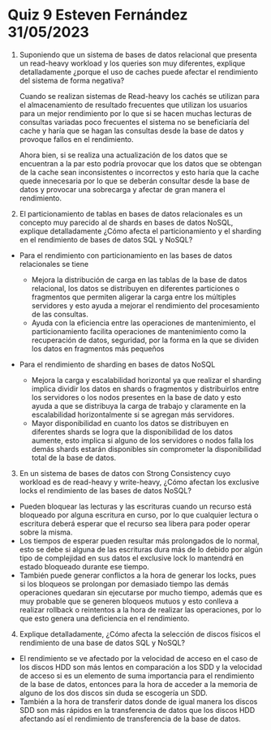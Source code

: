 # Quiz 9 Esteven Fernández 31/05/2023

1. Suponiendo que un sistema de bases de datos relacional que presenta un read-heavy
workload y los queries son muy diferentes, explique detalladamente ¿porque el uso
de caches puede afectar el rendimiento del sistema de forma negativa?

    Cuando se realizan sistemas de Read-heavy los cachés se utilizan para el almacenamiento de resultado frecuentes que utilizan los usuarios para un mejor rendimiento por lo que si se hacen muchas lecturas de consultas variadas poco frecuentes el sistema no se beneficiaría del cache y haría que se hagan las consultas desde la base de datos y provoque fallos en el rendimiento.
    
    Ahora bien, si se realiza una actualización de los datos que se encuentran a la par esto podría provocar que los datos que se obtengan de la cache sean inconsistentes o incorrectos y esto haría que la cache quede innecesaria por lo que se deberán consultar desde la base de datos y provocar una sobrecarga y afectar de gran manera el rendimiento.
    
    
2. El particionamiento de tablas en bases de datos relacionales es un concepto muy
parecido al de shards en bases de datos NoSQL, explique detalladamente ¿Cómo
afecta el particionamiento y el sharding en el rendimiento de bases de datos SQL y
NoSQL?

* Para el rendimiento con particionamiento en las bases de datos relacionales se tiene
   *  Mejora la distribución de carga en las tablas de la base de datos relacional, los datos se distribuyen en diferentes particiones o fragmentos que permiten aligerar la carga entre los múltiples servidores y esto ayuda a mejorar el rendimiento del procesamiento de las consultas. 
   * Ayuda con la eficiencia entre las operaciones de mantenimiento, el particionamiento facilita operaciones de mantenimiento como la recuperación de datos, seguridad, por la forma en la que se dividen los datos en fragmentos más pequeños

* Para el rendimiento de sharding en bases de datos NoSQL 
   * Mejora la carga y escalabilidad horizontal ya que realizar el sharding implica dividir los datos en shards o fragmentos y distribuirlos entre los servidores o los nodos presentes en la base de dato y esto ayuda a que se distribuya la carga de trabajo y claramente en la escalabilidad horizontalmente si se agregan más servidores. 
   * Mayor disponibilidad en cuanto los datos se distribuyen en diferentes shards se logra que la disponibilidad de los datos aumente, esto implica si alguno de los servidores o nodos falla los demás shards estarán disponibles sin comprometer la disponibilidad total de la base de datos.

3. En un sistema de bases de datos con Strong Consistency cuyo workload es de
read-heavy y write-heavy, ¿Cómo afectan los exclusive locks el rendimiento de las
bases de datos NoSQL?
* Pueden bloquear las lecturas y las escrituras cuando un recurso está bloqueado por alguna escritura en curso, por lo que cualquier lectura o escritura deberá esperar que el recurso sea libera para poder operar sobre la misma.
* Los tiempos de esperar pueden resultar más prolongados de lo normal, esto se debe si alguna de las escrituras dura más de lo debido por algún tipo de complejidad en sus datos el exclusive lock lo mantendrá en estado bloqueado durante ese tiempo.
* También puede generar conflictos a la hora de generar los locks, pues si los bloqueos se prolongan por demasiado tiempo las demás operaciones quedaran sin ejecutarse por mucho tiempo, además que es muy probable que se generen bloqueos mutuos y esto conlleva a realizar rollback o reintentos a la hora de realizar las operaciones, por lo que esto genera una deficiencia en el rendimiento.

4. Explique detalladamente, ¿Cómo afecta la selección de discos físicos el rendimiento
de una base de datos SQL y NoSQL?
* El rendimiento se ve afectado por la velocidad de acceso en el caso de los discos HDD son más lentos en comparación a los SDD y la velocidad de acceso si es un elemento de suma importancia para el rendimiento de la base de datos, entonces para la hora de acceder a la memoria de alguno de los dos discos sin duda se escogería un SDD.
* También a la hora de transferir datos donde de igual manera los discos SDD son más rápidos en la transferencia de datos que los discos HDD afectando así el rendimiento de transferencia de la base de datos.

